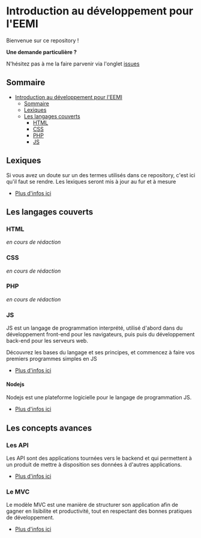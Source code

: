 # Introduction au développement pour l'EEMI

Bienvenue sur ce repository ! 

**Une demande particulière ?**

N'hésitez pas à me la faire parvenir via l'onglet [issues](https://github.com/deozza/introduction-developpement-eemi/issues)

## Sommaire

- [Introduction au développement pour l'EEMI](#introduction-au-d-veloppement-pour-l-eemi)
  * [Sommaire](#sommaire)
  * [Lexiques](#lexiques)
  * [Les langages couverts](#les-langages-couverts)
    + [HTML](#html)
    + [CSS](#css)
    + [PHP](#php)
    + [JS](#js)

## Lexiques

Si vous avez un doute sur un des termes utilisés dans ce repository, c'est ici qu'il faut se rendre. Les lexiques seront mis à jour au fur et à mesure

- [Plus d'infos ici](./lexique)

## Les langages couverts

### HTML

*en cours de rédaction*

### CSS

*en cours de rédaction*

### PHP

*en cours de rédaction*

### JS

JS est un langage de programmation interprété, utilisé d'abord dans du développement front-end pour les navigateurs, puis puis du développement back-end pour les serveurs web.

Découvrez les bases du langage et ses principes, et commencez à faire vos premiers programmes simples en JS

- [Plus d'infos ici](./langages/js)

#### Nodejs

Nodejs est une plateforme logicielle pour le langage de programmation JS.

- [Plus d'infos ici](./langages/js/nodejs)

## Les concepts avances

### Les API

Les API sont des applications tournées vers le backend et qui permettent à un produit de mettre à disposition ses données à d'autres applications.

- [Plus d'infos ici](./api)


### Le MVC

Le modèle MVC est une manière de structurer son application afin de gagner en lisibilite et productivité, tout en respectant des bonnes pratiques de développement.

- [Plus d'infos ici](./mvc)

